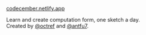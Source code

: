 [codecember.netlify.app](https://codecember.netlify.app/)

Learn and create computation form, one sketch a day.<br>
Created by <a class="link" href="https://twitter.com/octref" target="_blank">@octref</a> and <a class="link" href="https://twitter.com/antfu7" target="_blank">@antfu7</a>.

